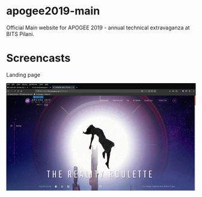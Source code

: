 # apogee2019-main

Official Main website for APOGEE 2019 - annual technical extravaganza at BITS Pilani.

# Screencasts

Landing page

![Landing page](/screenshots/s1.gif)
